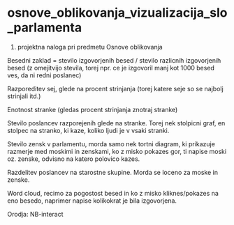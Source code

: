 # osnove_oblikovanja_vizualizacija_slo_parlamenta
1. projektna naloga pri predmetu Osnove oblikovanja

Besedni zaklad = stevilo izgovorjenih besed / stevilo razlicnih izgovorjenih besed (z omejitvijo stevila, torej npr. ce je izgovoril manj kot 1000 besed ves, da ni redni poslanec)

Razporeditev sej, glede na procent strinjanja (torej katere seje so se najbolj strinjali itd.)

Enotnost stranke (gledas procent strinjanja znotraj stranke)

Stevilo poslancev razporejenih glede na stranke. Torej nek stolpicni graf, en stolpec na stranko, ki kaze, koliko ljudi je v vsaki stranki.

Stevilo zensk v parlamentu, morda samo nek tortni diagram, ki prikazuje razmerje med moskimi in zenskami, ko z misko pokazes gor, ti napise moski oz. zenske, odvisno na katero polovico kazes.

Razdelitev poslancev na starostne skupine. Morda se loceno za moske in zenske.

Word cloud, recimo za pogostost besed in ko z misko kliknes/pokazes na eno besedo, naprimer napise kolikokrat je bila izgovorjena.

Orodja:
NB-interact
